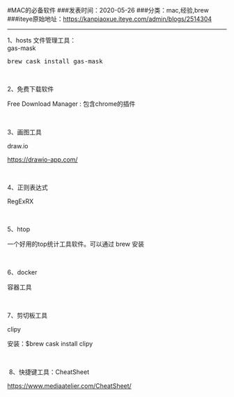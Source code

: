#MAC的必备软件
###发表时间：2020-05-26
###分类：mac,经验,brew
###iteye原始地址：<a href="https://kanpiaoxue.iteye.com/admin/blogs/2514304" target="_blank">https://kanpiaoxue.iteye.com/admin/blogs/2514304</a>

---

<div class="iteye-blog-content-contain" style="font-size: 14px;"> 
 <p style="font-size: 14px;">1、hosts 文件管理工具：<br>gas-mask</p> 
 <pre name="code" class="java">brew cask install gas-mask
</pre> 
 <p style="font-size: 14px;">&nbsp;</p> 
 <p style="font-size: 14px;">2、免费下载软件</p> 
 <p style="font-size: 14px;">Free Download Manager : 包含chrome的插件</p> 
 <p style="font-size: 14px;">&nbsp;</p> 
 <p style="font-size: 14px;">3、画图工具</p> 
 <p style="font-size: 14px;">draw.io</p> 
 <p style="font-size: 14px;"><a href="https://drawio-app.com/">https://drawio-app.com/</a></p> 
 <p style="font-size: 14px;">&nbsp;</p> 
 <p style="font-size: 14px;">4、正则表达式</p> 
 <p style="font-size: 14px;">RegExRX</p> 
 <p style="font-size: 14px;">&nbsp;</p> 
 <p style="font-size: 14px;">5、htop</p> 
 <p style="font-size: 14px;">一个好用的top统计工具软件。可以通过 brew 安装</p> 
 <p style="font-size: 14px;">&nbsp;</p> 
 <p style="font-size: 14px;">6、docker</p> 
 <p style="font-size: 14px;">容器工具</p> 
 <p style="font-size: 14px;">&nbsp;</p> 
 <p style="font-size: 14px;">7、剪切板工具</p> 
 <p>clipy</p> 
 <p>安装：$brew cask install clipy</p> 
 <p>&nbsp;</p> 
 <p>&nbsp;8、快捷键工具：CheatSheet</p> 
 <p><a href="https://www.mediaatelier.com/CheatSheet/">https://www.mediaatelier.com/CheatSheet/</a></p> 
 <p style="font-size: 14px;">&nbsp;</p> 
</div>